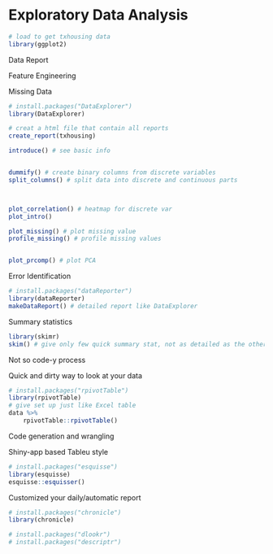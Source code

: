 # Exploratory Data Analysis


``` r
# load to get txhousing data
library(ggplot2)
```

Data Report

Feature Engineering

Missing Data


``` r
# install.packages("DataExplorer")
library(DataExplorer)

# creat a html file that contain all reports
create_report(txhousing)

introduce() # see basic info


dummify() # create binary columns from discrete variables
split_columns() # split data into discrete and continuous parts



plot_correlation() # heatmap for discrete var
plot_intro() 

plot_missing() # plot missing value
profile_missing() # profile missing values


plot_prcomp() # plot PCA
```

Error Identification


``` r
# install.packages("dataReporter")
library(dataReporter)
makeDataReport() # detailed report like DataExplorer
```

Summary statistics


``` r
library(skimr)
skim() # give only few quick summary stat, not as detailed as the other two packages
```

Not so code-y process

Quick and dirty way to look at your data


``` r
# install.packages("rpivotTable")
library(rpivotTable)
# give set up just like Excel table 
data %>% 
    rpivotTable::rpivotTable()
```

Code generation and wrangling

Shiny-app based Tableu style


``` r
# install.packages("esquisse")
library(esquisse)
esquisse::esquisser()
```

Customized your daily/automatic report


``` r
# install.packages("chronicle")
library(chronicle)
```


``` r
# install.packages("dlookr")
# install.packages("descriptr")
```
